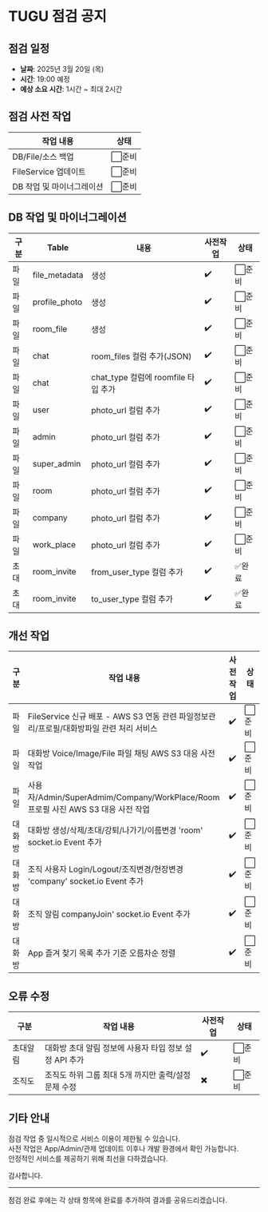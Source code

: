 # TUGU 점검 공지

## 점검 일정

- **날짜**: 2025년 3월 20일 (목)
- **시간**: 19:00 예정
- **예상 소요 시간**: 1시간 ~ 최대 2시간

## 점검 사전 작업

| 작업 내용                 | 상태   |
| ------------------------- | ------ |
| DB/File/소스 백업         | ⬜준비 |
| FileService 업데이트      | ⬜준비 |
| DB 작업 및 마이너그레이션 | ⬜준비 |

## DB 작업 및 마이너그레이션

| 구분 | Table         | 내용                                | 사전작업 | 상태   |
| ---- | ------------- | ----------------------------------- | -------- | ------ |
| 파일 | file_metadata | 생성                                | ✔️       | ⬜준비 |
| 파일 | profile_photo | 생성                                | ✔️       | ⬜준비 |
| 파일 | room_file     | 생성                                | ✔️       | ⬜준비 |
| 파일 | chat          | room_files 컬럼 추가(JSON)          | ✔️       | ⬜준비 |
| 파일 | chat          | chat_type 컬럼에 roomfile 타입 추가 | ✔️       | ⬜준비 |
| 파일 | user          | photo_url 컬럼 추가                 | ✔️       | ⬜준비 |
| 파일 | admin         | photo_url 컬럼 추가                 | ✔️       | ⬜준비 |
| 파일 | super_admin   | photo_url 컬럼 추가                 | ✔️       | ⬜준비 |
| 파일 | room          | photo_url 컬럼 추가                 | ✔️       | ⬜준비 |
| 파일 | company       | photo_url 컬럼 추가                 | ✔️       | ⬜준비 |
| 파일 | work_place    | photo_url 컬럼 추가                 | ✔️       | ⬜준비 |
| 초대 | room_invite   | from_user_type 컬럼 추가            | ✔️       | ✅완료 |
| 초대 | room_invite   | to_user_type 컬럼 추가              | ✔️       | ✅완료 |

## 개선 작업

| 구분   | 작업 내용                                                                                | 사전작업 | 상태   |
| ------ | ---------------------------------------------------------------------------------------- | -------- | ------ |
| 파일   | FileService 신규 배포 - AWS S3 연동 관련 파일정보관리/프로필/대화방파일 관련 처리 서비스 | ✔️       | ⬜준비 |
| 파일   | 대화방 Voice/Image/File 파일 채팅 AWS S3 대응 사전 작업                                  | ✔️       | ⬜준비 |
| 파일   | 사용자/Admin/SuperAdmim/Company/WorkPlace/Room 프로필 사진 AWS S3 대응 사전 작업         | ✔️       | ⬜준비 |
| 대화방 | 대화방 생성/삭제/초대/강퇴/나가기/이름변경 'room' socket.io Event 추가                   | ✔️       | ⬜준비 |
| 대화방 | 조직 사용자 Login/Logout/조직변경/현장변경 'company' socket.io Event 추가                | ✔️       | ⬜준비 |
| 대화방 | 조직 알림 companyJoin' socket.io Event 추가                                              | ✔️       | ⬜준비 |
| 대화방 | App 즐겨 찾기 목록 추가 기준 오름차순 정렬                                               | ✔️       | ⬜준비 |

## 오류 수정

| 구분     | 작업 내용                                              | 사전작업 | 상태   |
| -------- | ------------------------------------------------------ | -------- | ------ |
| 초대알림 | 대화방 초대 알림 정보에 사용자 타입 정보 설정 API 추가 | ✔️       | ⬜준비 |
| 조직도   | 조직도 하위 그룹 최대 5개 까지만 출력/설정 문제 수정   | ✖️       | ⬜준비 |

## 기타 안내

점검 작업 중 일시적으로 서비스 이용이 제한될 수 있습니다.  
사전 작업은 App/Admin/관제 업데이트 이후나 개발 환경에서 확인 가능합니다.  
안정적인 서비스를 제공하기 위해 최선을 다하겠습니다.

감사합니다.

---

점검 완료 후에는 각 상태 항목에 완료를 추가하여 결과를 공유드리겠습니다.
